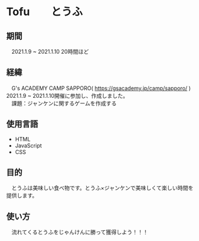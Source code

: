 # Tofu　　とうふ

## 期間
　2021.1.9 ~ 2021.1.10  20時間ほど
 
## 経緯
　G's ACADEMY CAMP SAPPORO( https://gsacademy.jp/camp/sapporo/ )　2021.1.9 ~ 2021.1.10開催に参加し、作成しました。  
　課題：ジャンケンに関するゲームを作成する
  
## 使用言語
  * HTML
  * JavaScript
  * CSS
  
## 目的
　とうふは美味しい食べ物です。とうふ×ジャンケンで美味しくて楽しい時間を提供します。

## 使い方
　流れてくるとうふをじゃんけんに勝って獲得しよう！！！
　
